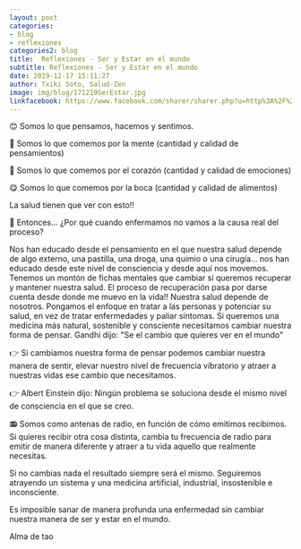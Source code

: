```yaml
---
layout: post
categories:
- blog
- reflexiones
categories2: blog
title:  Reflexiones - Ser y Estar en el mundo
subtitle: Reflexiones - Ser y Estar en el mundo
date: 2019-12-17 15:11:27
author: Txiki Soto, Salud-Zen
image: img/blog/171219SerEstar.jpg
linkfacebook: https://www.facebook.com/sharer/sharer.php?u=http%3A%2F%2Fwww.salud-zen.com%2Fblog%2Freflexiones%2F2019%2F12%2F17%2Freflexiones-Ser-estar.html&amp;src=sdkpreparse
---
```

😊 Somos lo que pensamos, hacemos y sentimos.


🧠 Somos lo que comemos por la mente (cantidad y calidad de pensamientos)


💚 Somos lo que comemos por el corazón (cantidad y calidad de emociones)


😋 Somos lo que comemos por la boca (cantidad y calidad de alimentos)


La salud tienen que ver con esto!!

🤔 Entonces... ¿Por qué cuando enfermamos no vamos a la causa real del proceso?  

Nos han educado desde el pensamiento en el que nuestra salud depende de algo externo, una pastilla, una droga, una quimio o una cirugía... nos han educado desde este nivel de consciencia y desde aquí nos movemos.
Tenemos un montón de fichas mentales que cambiar si queremos recuperar y mantener nuestra salud. El proceso de recuperación pasa por darse cuenta desde donde me muevo en la vida!! Nuestra salud depende de nosotros. Pongamos el enfoque en tratar a las personas y potenciar su salud, en vez de tratar enfermedades y paliar síntomas. Si queremos una medicina más natural, sostenible y consciente necesitamos cambiar nuestra forma de pensar.
Gandhi dijo: "Se el cambio que quieres ver en el mundo"

👉 Si cambiamos nuestra forma de pensar podemos cambiar nuestra manera de sentir, elevar nuestro nivel de frecuencia vibratorio y atraer a nuestras vidas ese cambio que necesitamos.


👉 Albert Einstein dijo: Ningún problema se soluciona desde el mismo nivel de consciencia en el que se creo.


📻 Somos como antenas de radio, en función de cómo emitimos recibimos. Si quieres recibir otra cosa distinta, cambia tu frecuencia de radio para emitir de manera diferente y atraer a tu vida aquello que realmente necesitas.


Si no cambias nada el resultado siempre será el mismo. Seguiremos atrayendo un sistema y una medicina artificial, industrial, insostenible e inconsciente.


Es imposible sanar de manera profunda una enfermedad sin cambiar nuestra manera de ser y estar en el mundo.


Alma de tao
